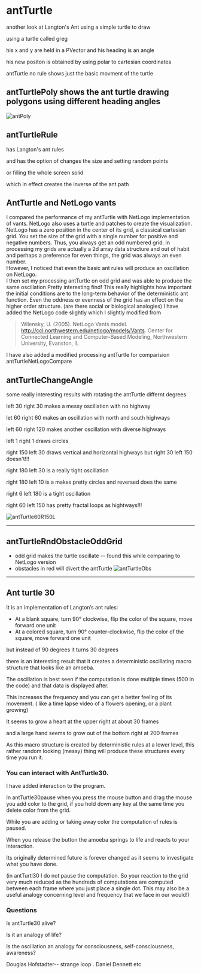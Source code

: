 # antTurtle
another look at Langton's Ant using a simple turtle to draw

using a turtle called greg 

his x and y are held in a PVector and his heading is an angle

his new positon is obtained by using polar to cartesian coordinates


antTurtle no rule shows just the basic movment of the turtle


## antTurtlePoly shows the ant turtle drawing polygons using different heading angles

![antPoly](/antTurtlePoly/antTurtlePoly.png)



## antTurtleRule 

has Langton's ant rules 

and has the option of changes the size and setting random points 

or filling the whole screen solid

which in effect creates the inverse of the ant path



## AntTurtle and NetLogo vants

I compared the performance of my antTurtle with NetLogo implementation of vants.
NetLogo also uses a turtle and patches to create the visualization.
 NetLogo has a zero position in the center of its grid, a classical cartesian grid. You set the size of the grid with a single number for positive and negative numbers.  Thus, you always get an odd numbered grid.
In processing my grids are actually a 2d array data structure and out of habit and perhaps a preference for even things, the grid was always an even number.  
However, I noticed that even the basic ant rules will produce an oscillation on NetLogo.  
I then set my processing antTurtle on odd grid and was able to produce the same oscillation
Pretty interesting find! 
This really highlights how important the initial conditions are to the long-term behavior of the deterministic ant function.  Even the oddness or evenness of the grid has an effect on the higher order structure.  (are there social or  biological analogies)
I have added the NetLogo code slightly which I slightly modified from
>Wilensky, U. (2005). NetLogo Vants model. http://ccl.northwestern.edu/netlogo/models/Vants. Center for Connected Learning and Computer-Based Modeling, Northwestern University, Evanston, IL

I have also added a modified processing antTurtle for comparision antTurtleNetLogoCompare

## antTurtleChangeAngle

some really interesting results with rotating the antTurtle differnt degrees

left 30 right 30 makes a messy oscillation with no highway

let 60 right 60 makes an oscillation with north and south highways

left 60 right 120 makes another oscillation with diverse highways

left 1 right 1 draws circles

right 150 left 30 draws vertical and horizontal highways  but right 30 left 150 doesn't!!!

right 180 left 30 is a really tight oscillation

right 180 left 10 is a makes pretty circles  and reversed does the same

right 6 left 180 is a tight oscillation

right 60 left 150 has pretty fractal loops as hightways!!!

![antTurtle60R150L](/antTurtleChangeAngle/antTurtle563.png)


___ 

## antTurtleRndObstacleOddGrid

- odd grid makes the turtle oscillate 
  -- found this while comparing to NetLogo version
- obstacles in red will divert the antTurtle
![antTurtleObs](/antTurtleRndObstacleOddGrid/antTurtleObs.png/)

____
## Ant turtle 30

It is an implementation of Langton’s ant rules:

- At a blank square, turn 90° clockwise, flip the color of the square, move forward one unit 
- At a colored square, turn 90° counter-clockwise, flip the color of the square, move forward one unit

but instead of 90 degrees it turns 30 degrees

there is an interesting result that it creates a deterministic oscillating macro structure that looks like an amoeba.

The oscillation is best seen if the computation is done multiple times (500 in the code) and that data is displayed after. 

This increases the frequency and you can get a better feeling of its movement. ( like a time lapse video of a flowers opening, or a plant growing) 

It seems to grow a heart at the upper right at about 30 frames

and a large hand seems to grow out of the bottom right at 200 frames

As this macro structure is created by deterministic rules at a lower level,
this rather random looking (messy) thing will produce these structures every time you run it.

### You can interact with AntTurtle30.

I have added interaction to the program.

In antTurtle30pause when you press the mouse button and drag the mouse you add 
color to the grid,  if you hold down any key at the same time you delete color from the grid.

While you are adding or taking away color the computation of rules is paused. 

When you release the button the amoeba springs to life and reacts to your interaction.

Its originally determined future is forever changed as it seems to investigate what you have done. 

(in antTurtl30 I do not pause the computation. So your reaction to the grid very much reduced as the hundreds of computations are computed between each frame where you just place a single dot. This may also be a useful analogy concerning level and frequency that we face in our would!)

### Questions 

Is antTurtle30 alive?

Is it an analogy of life?

Is the oscillation an analogy for consciousness, self-consciousness, awareness? 

Douglas Hofstadter-- strange loop . Daniel Dennett  etc



 


 


